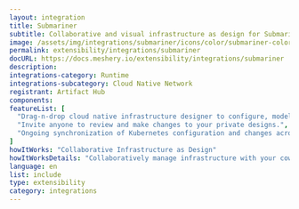 ```yaml
---
layout: integration
title: Submariner
subtitle: Collaborative and visual infrastructure as design for Submariner
image: /assets/img/integrations/submariner/icons/color/submariner-color.svg
permalink: extensibility/integrations/submariner
docURL: https://docs.meshery.io/extensibility/integrations/submariner
description: 
integrations-category: Runtime
integrations-subcategory: Cloud Native Network
registrant: Artifact Hub
components: 
featureList: [
  "Drag-n-drop cloud native infrastructure designer to configure, model, and deploy your workloads.",
  "Invite anyone to review and make changes to your private designs.",
  "Ongoing synchronization of Kubernetes configuration and changes across any number of clusters."
]
howItWorks: "Collaborative Infrastructure as Design"
howItWorksDetails: "Collaboratively manage infrastructure with your coworkers synchronously sharing the same designs."
language: en
list: include
type: extensibility
category: integrations
---
```

